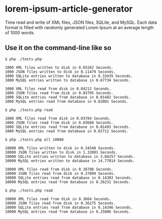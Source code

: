 lorem-ipsum-article-generator
=============================

Time read and write of XML files, JSON files, SQLite, and MySQL.
Each data format is filled with randomly generated Lorem Ipsum at an average length of 1000 words.

Use it on the command-line like so
--
```
$ php ./tests.php

1000 XML files written to disk in 0.03262 Seconds.
1000 JSON files written to disk in 0.11479 Seconds.
1000 SQLite entries written to database in 0.33435 Seconds.
1000 MySQL entries written to database in 0.67734 Seconds.

1000 XML files read from disk in 0.04212 Seconds.
1000 JSON files read from disk in 0.03795 Seconds.
1000 SQLite entries read from database in 0.01482 Seconds.
1000 MySQL entries read from database in 0.02801 Seconds.

$ php ./tests.php read

1000 XML files read from disk in 0.03704 Seconds.
1000 JSON files read from disk in 0.03668 Seconds.
1000 SQLite entries read from database in 0.01493 Seconds.
1000 MySQL entries read from database in 0.02712 Seconds.

$ php ./tests.php all 10000

10000 XML files written to disk in 0.34548 Seconds.
10000 JSON files written to disk in 1.32001 Seconds.
10000 SQLite entries written to database in 3.04257 Seconds.
10000 MySQL entries written to database in 14.77014 Seconds.

10000 XML files read from disk in 0.38788 Seconds.
10000 JSON files read from disk in 0.37899 Seconds.
10000 SQLite entries read from database in 0.14302 Seconds.
10000 MySQL entries read from database in 0.26231 Seconds.

$ php ./tests.php read

10000 XML files read from disk in 0.3664 Seconds.
10000 JSON files read from disk in 0.36275 Seconds.
10000 SQLite entries read from database in 0.14346 Seconds.
10000 MySQL entries read from database in 0.25806 Seconds.
```
